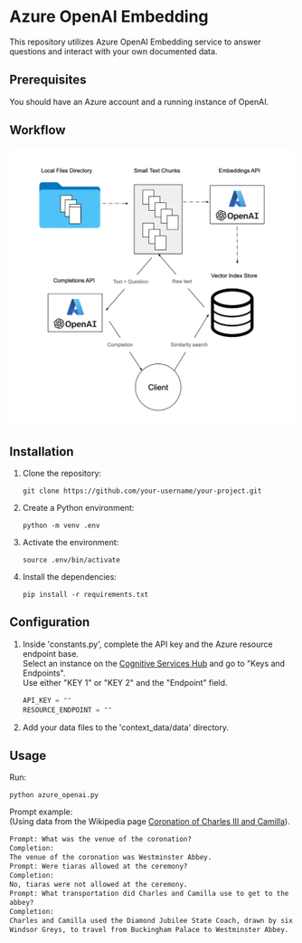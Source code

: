 # Azure OpenAI Embedding

This repository utilizes Azure OpenAI Embedding service to answer questions and interact with your own documented data. 

## Prerequisites
You should have an Azure account and a running instance of OpenAI.

## Workflow

![Diagram](resources/diagram.png)

## Installation

1. Clone the repository:

   ```
   git clone https://github.com/your-username/your-project.git
   ```

2. Create a Python environment:

   ```
   python -m venv .env
   ```

3. Activate the environment:

   ```
   source .env/bin/activate
   ```

4. Install the dependencies:

   ```
   pip install -r requirements.txt
   ```

## Configuration

1. Inside 'constants.py', complete the API key and the Azure resource endpoint base.  
Select an instance on the [Cognitive Services Hub](https://portal.azure.com/#view/Microsoft_Azure_ProjectOxford/CognitiveServicesHub/~/OpenAI) and go to "Keys and Endpoints".  
Use either "KEY 1" or "KEY 2" and the "Endpoint" field.

   ```python
   API_KEY = ""
   RESOURCE_ENDPOINT = ""
   ```
2. Add your data files to the 'context_data/data' directory.


## Usage

Run:

```
python azure_openai.py
```

Prompt example:  
(Using data from the Wikipedia page [Coronation of Charles III and Camilla](https://en.wikipedia.org/wiki/Coronation_of_Charles_III_and_Camilla)).
```
Prompt: What was the venue of the coronation?
Completion: 
The venue of the coronation was Westminster Abbey.
Prompt: Were tiaras allowed at the ceremony?
Completion: 
No, tiaras were not allowed at the ceremony.
Prompt: What transportation did Charles and Camilla use to get to the abbey?   
Completion: 
Charles and Camilla used the Diamond Jubilee State Coach, drawn by six Windsor Greys, to travel from Buckingham Palace to Westminster Abbey.
```

